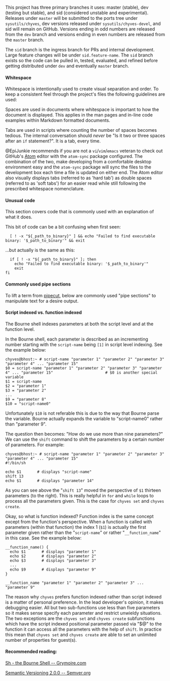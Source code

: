 This project has three primary branches it uses: master (stable), dev (testing but stable), and sid (considered unstable and experimental). Releases under `master` will be submitted to the ports tree under `sysutils/chyves`, dev versions released under `sysutils/chyves-devel`, and sid will remain on GitHub. Versions ending in odd numbers are released from the `dev` branch and versions ending in even numbers are released from the `master` branch.

The `sid` branch is the ingress branch for PRs and internal development. Large feature changes will be under `sid.feature-name`. The `sid` branch exists so the code can be pulled in, tested, evaluated, and refined before getting distributed under `dev` and eventually `master` branch.

#### Whitespace
Whitespace is intentionally used to create visual separation and order. To keep a consistent feel through the project's files the following guidelines are used:

Spaces are used in documents where whitespace is important to how the document is displayed. This applies in the man pages and in-line code examples within Markdown formatted documents.

Tabs are used in scripts where counting the number of spaces becomes tedious. The internal conversation should _never_ be "Is it two or three spaces after an `if` statement?". It is a tab, every time.

 @EpiJunkie recommends if you are not a `vi`/`vim`/`emacs` veteran to check out GitHub's [Atom](https://atom.io/) editor with the `atom-sync` package configured. The combination of the two, make developing from a comfortable desktop environment easy and the `atom-sync` package will sync the files to the development box each time a file is updated on either end. The Atom editor also visually displays tabs (referred to as 'hard tab') as double spaces (referred to as 'soft tabs') for an easier read while still following the prescribed whitespace nomenclature.

#### Unusual code
This section covers code that is commonly used with an explanation of what it does.

This bit of code can be a bit confusing when first seen:
````
  [ ! -x "${_path_to_binary}" ] && echo "Failed to find executable binary: '$_path_to_binary'" && exit
````

...but actually is the same as this:
````
  if [ ! -x "${_path_to_binary}" ]; then
    echo "Failed to find executable binary: '$_path_to_binary'"
    exit
fi
````

#### Commonly used pipe sections
To lift a term from [pipecut](https://www.google.com/url?sa=t&rct=j&q=&esrc=s&source=web&cd=1&cad=rja&uact=8&ved=0ahUKEwi1x62r7r3MAhXFm4MKHfgxD64QtwIIHTAA&url=https%3A%2F%2Fwww.youtube.com%2Fwatch%3Fv%3DZfMIA9dNdfc&usg=AFQjCNG3vwDqZHav12H4HdJfcA2PxqH34A&sig2=EestGn0PuNWkYvfkboiOFg), below are commonly used "pipe sections" to manipulate text for a desire output.


#### Script indexed vs. function indexed
The Bourne shell indexes parameters at both the script level and at the function level.

In the Bourne shell, each parameter is described as an incrementing number starting with the `script-name` being `[1]` in script level indexing. See the example below:
````
chyves@bhost:~ # script-name "parameter 1" "parameter 2" "parameter 3" "parameter 4" ... "parameter 15"
$0 = script-name "parameter 1" "parameter 2" "parameter 3" "parameter 4" ... "parameter 15"                       # $0 is another special variable
$1 = script-name
$2 = "parameter 1"
$3 = "parameter 2"
...
$9 = "parameter 8"
$10 = "script-name0"
````
Unfortunately `$10` is not referable this is due to the way that Bourne parse the variable. Bourne actually expands the variable to "script-name0" rather than "parameter 9".

The question then becomes: "How do we use more than nine parameters?" We can use the `shift` command to shift the parameters by a certain number of parameters. For example:
````
chyves@bhost:~ # script-name "parameter 1" "parameter 2" "parameter 3" "parameter 4" ... "parameter 15"
#!/bin/sh

echo $1       # displays "script-name"
shift 13
echo $1       # displays "parameter 14"
````
As you can see above the "`shift 13`" moved the perspective of `$1` thirteen parameters (to the right). This is really helpful in `for` and `while` loops to process all the parameters given. This is the case for `chyves set` and `chyves create`.

Okay, so what is function indexed?
Function index is the same concept except from the function's perspective. When a function is called with parameters (within that function) the index 1 (`$1`) is actually the first parameter given rather than the "`script-name`" or rather "`__function_name`" in this case. See the example below:
````
__function_name() {
  echo $1       # displays "parameter 1"
  echo $2       # displays "parameter 2"
  echo $3       # displays "parameter 3"
  ...
  echo $9       # displays "parameter 9"
}

__function_name "parameter 1" "parameter 2" "parameter 3" ... "parameter 9"

````
The reason why `chyves` prefers function indexed rather than script indexed is a matter of personal preference. In the lead developer's opinion, it makes debugging easier. All but two sub-functions use less than five parameters so it makes sense specify each parameter and restrict unwieldy situations. The two exceptions are the `chyves set` and `chyves create` subfunctions which have the script indexed positional parameter passed via "$@" to the function it can access all the parameters with the help of `shift`. In practice this mean that `chyves set` and `chyves create` are able to set an unlimited number of properties for guest(s).

#### Recommended reading:
[Sh - the Bourne Shell -- Grymoire.com](http://www.grymoire.com/Unix/Sh.html)

[Semantic Versioning 2.0.0 -- Semver.org](http://semver.org/)
